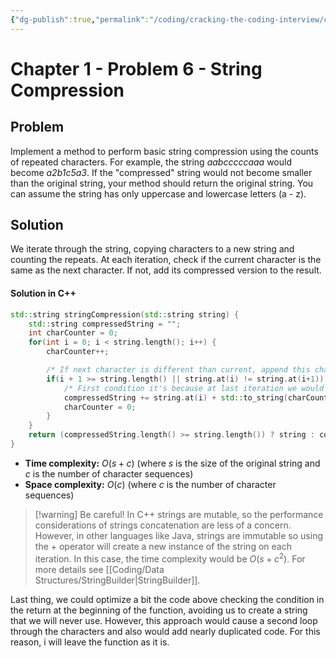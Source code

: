 ```yaml
---
{"dg-publish":true,"permalink":"/coding/cracking-the-coding-interview/chapter-1/problem-6-string-compression/"}
---
```


# Chapter 1 - Problem 6 - String Compression
## Problem
Implement a method to perform basic string compression using the counts of repeated characters. For example, the string _aabcccccaaa_ would become _a2b1c5a3_. If the "compressed" string would not become smaller than the original string, your method should return the original string. You can assume the string has only uppercase and lowercase letters (a - z).

## Solution
We iterate through the string, copying characters to a new string and counting the repeats. 
At each iteration, check if the current character is the same as the next character. If not, add its compressed version to the result.
#### Solution in C++ 
```cpp
std::string stringCompression(std::string string) {
    std::string compressedString = "";
    int charCounter = 0;
    for(int i = 0; i < string.length(); i++) {
        charCounter++;

        /* If next character is different than current, append this char to result. */
        if(i + 1 >= string.length() || string.at(i) != string.at(i+1)) {
            /* First condition it's because at last iteration we would go out of bounds. */
            compressedString += string.at(i) + std::to_string(charCounter);
            charCounter = 0;
        }
    }
    return (compressedString.length() >= string.length()) ? string : compressedString;
}
```
- **Time complexity:** $O(s + c)$ (where _s_ is the size of the original string and _c_ is the number of 
 character sequences)
- **Space complexity:** $O(c)$ (where _c_ is the number of character sequences)

>[!warning] Be careful!
>In C++ strings are mutable, so the performance considerations of strings concatenation are less of a concern.
>However, in other languages like Java, strings are immutable so using the + operator will create a new instance of the string on each iteration. In this case, the time complexity would be $O(s + c^2)$. 
>For more details see [[Coding/Data Structures/StringBuilder\|StringBuilder]].

Last thing, we could optimize a bit the code above checking the condition in the return at the beginning of the function, avoiding us to create a string that we will never use. However, this approach would cause a second loop through the characters and also would add nearly duplicated code. For this reason, i will leave the function as it is.